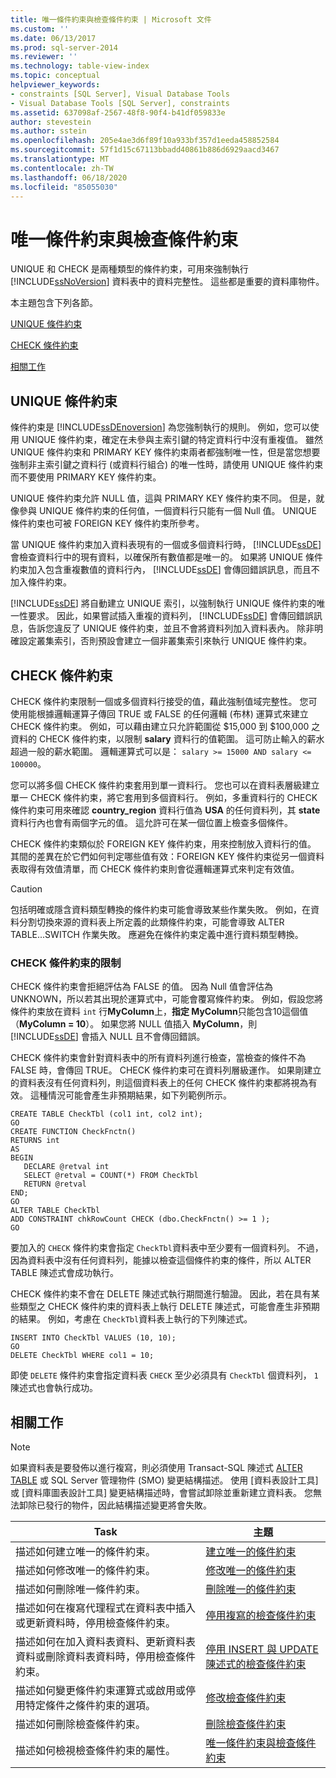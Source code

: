 ```yaml
---
title: 唯一條件約束與檢查條件約束 | Microsoft 文件
ms.custom: ''
ms.date: 06/13/2017
ms.prod: sql-server-2014
ms.reviewer: ''
ms.technology: table-view-index
ms.topic: conceptual
helpviewer_keywords:
- constraints [SQL Server], Visual Database Tools
- Visual Database Tools [SQL Server], constraints
ms.assetid: 637098af-2567-48f8-90f4-b41df059833e
author: stevestein
ms.author: sstein
ms.openlocfilehash: 205e4ae3d6f89f10a933bf357d1eeda458852584
ms.sourcegitcommit: 57f1d15c67113bbadd40861b886d6929aacd3467
ms.translationtype: MT
ms.contentlocale: zh-TW
ms.lasthandoff: 06/18/2020
ms.locfileid: "85055030"
---
```

# <a name="unique-constraints-and-check-constraints"></a>唯一條件約束與檢查條件約束
  UNIQUE 和 CHECK 是兩種類型的條件約束，可用來強制執行 [!INCLUDE[ssNoVersion](../../includes/ssnoversion-md.md)] 資料表中的資料完整性。 這些都是重要的資料庫物件。  
  
 本主題包含下列各節。  
  
 [UNIQUE 條件約束](#Unique)  
  
 [CHECK 條件約束](#Check)  
  
 [相關工作](#Tasks)  
  
##  <a name="unique-constraints"></a><a name="Unique"></a> UNIQUE 條件約束  
 條件約束是 [!INCLUDE[ssDEnoversion](../../includes/ssdenoversion-md.md)] 為您強制執行的規則。 例如，您可以使用 UNIQUE 條件約束，確定在未參與主索引鍵的特定資料行中沒有重複值。 雖然 UNIQUE 條件約束和 PRIMARY KEY 條件約束兩者都強制唯一性，但是當您想要強制非主索引鍵之資料行 (或資料行組合) 的唯一性時，請使用 UNIQUE 條件約束而不要使用 PRIMARY KEY 條件約束。  
  
 UNIQUE 條件約束允許 NULL 值，這與 PRIMARY KEY 條件約束不同。 但是，就像參與 UNIQUE 條件約束的任何值，一個資料行只能有一個 Null 值。 UNIQUE 條件約束也可被 FOREIGN KEY 條件約束所參考。  
  
 當 UNIQUE 條件約束加入資料表現有的一個或多個資料行時， [!INCLUDE[ssDE](../../includes/ssde-md.md)] 會檢查資料行中的現有資料，以確保所有數值都是唯一的。 如果將 UNIQUE 條件約束加入包含重複數值的資料行內， [!INCLUDE[ssDE](../../includes/ssde-md.md)] 會傳回錯誤訊息，而且不加入條件約束。  
  
 [!INCLUDE[ssDE](../../includes/ssde-md.md)] 將自動建立 UNIQUE 索引，以強制執行 UNIQUE 條件約束的唯一性要求。 因此，如果嘗試插入重複的資料列， [!INCLUDE[ssDE](../../includes/ssde-md.md)] 會傳回錯誤訊息，告訴您違反了 UNIQUE 條件約束，並且不會將資料列加入資料表內。 除非明確設定叢集索引，否則預設會建立一個非叢集索引來執行 UNIQUE 條件約束。  
  
##  <a name="check-constraints"></a><a name="Check"></a> CHECK 條件約束  
 CHECK 條件約束限制一個或多個資料行接受的值，藉此強制值域完整性。 您可使用能根據邏輯運算子傳回 TRUE 或 FALSE 的任何邏輯 (布林) 運算式來建立 CHECK 條件約束。 例如，可以藉由建立只允許範圍從 $15,000 到 $100,000 之資料的 CHECK 條件約束，以限制 **salary** 資料行的值範圍。 這可防止輸入的薪水超過一般的薪水範圍。 邏輯運算式可以是： `salary >= 15000 AND salary <= 100000`。  
  
 您可以將多個 CHECK 條件約束套用到單一資料行。 您也可以在資料表層級建立單一 CHECK 條件約束，將它套用到多個資料行。 例如，多重資料行的 CHECK 條件約束可用來確認 **country_region** 資料行值為 **USA** 的任何資料列，其 **state** 資料行內也會有兩個字元的值。 這允許可在某一個位置上檢查多個條件。  
  
 CHECK 條件約束類似於 FOREIGN KEY 條件約束，用來控制放入資料行的值。 其間的差異在於它們如何判定哪些值有效：FOREIGN KEY 條件約束從另一個資料表取得有效值清單，而 CHECK 條件約束則會從邏輯運算式來判定有效值。  
  
> [!CAUTION]  
>  包括明確或隱含資料類型轉換的條件約束可能會導致某些作業失敗。 例如，在資料分割切換來源的資料表上所定義的此類條件約束，可能會導致 ALTER TABLE...SWITCH 作業失敗。 應避免在條件約束定義中進行資料類型轉換。  
  
### <a name="limitations-of-check-constraints"></a>CHECK 條件約束的限制  
 CHECK 條件約束會拒絕評估為 FALSE 的值。 因為 Null 值會評估為 UNKNOWN，所以若其出現於運算式中，可能會覆寫條件約束。 例如，假設您將條件約束放在資料 `int` 行**MyColumn**上，**指定 MyColumn**只能包含10這個值（**MyColumn = 10**）。 如果您將 NULL 值插入 **MyColumn**，則 [!INCLUDE[ssDE](../../includes/ssde-md.md)] 會插入 NULL 且不會傳回錯誤。  
  
 CHECK 條件約束會針對資料表中的所有資料列進行檢查，當檢查的條件不為 FALSE 時，會傳回 TRUE。 CHECK 條件約束可在資料列層級運作。 如果剛建立的資料表沒有任何資料列，則這個資料表上的任何 CHECK 條件約束都將視為有效。 這種情況可能會產生非預期結果，如下列範例所示。  
  
```  
CREATE TABLE CheckTbl (col1 int, col2 int);  
GO  
CREATE FUNCTION CheckFnctn()  
RETURNS int  
AS   
BEGIN  
   DECLARE @retval int  
   SELECT @retval = COUNT(*) FROM CheckTbl  
   RETURN @retval  
END;  
GO  
ALTER TABLE CheckTbl  
ADD CONSTRAINT chkRowCount CHECK (dbo.CheckFnctn() >= 1 );  
GO  
```  
  
 要加入的 `CHECK` 條件約束會指定 `CheckTbl`資料表中至少要有一個資料列。 不過，因為資料表中沒有任何資料列，能據以檢查這個條件約束的條件，所以 ALTER TABLE 陳述式會成功執行。  
  
 CHECK 條件約束不會在 DELETE 陳述式執行期間進行驗證。 因此，若在具有某些類型之 CHECK 條件約束的資料表上執行 DELETE 陳述式，可能會產生非預期的結果。 例如，考慮在 `CheckTbl`資料表上執行的下列陳述式。  
  
```  
INSERT INTO CheckTbl VALUES (10, 10);  
GO  
DELETE CheckTbl WHERE col1 = 10;  
```  
  
 即使 `DELETE` 條件約束會指定資料表 `CHECK` 至少必須具有 `CheckTbl` 個資料列， `1` 陳述式也會執行成功。  
  
##  <a name="related-tasks"></a><a name="Tasks"></a> 相關工作  
  
> [!NOTE]  
>  如果資料表是要發佈以進行複寫，則必須使用 Transact-SQL 陳述式 [ALTER TABLE](/sql/t-sql/statements/alter-table-transact-sql) 或 SQL Server 管理物件 (SMO) 變更結構描述。 使用 [資料表設計工具] 或 [資料庫圖表設計工具] 變更結構描述時，會嘗試卸除並重新建立資料表。 您無法卸除已發行的物件，因此結構描述變更將會失敗。  
  
|Task|主題|  
|----------|-----------|  
|描述如何建立唯一的條件約束。|[建立唯一的條件約束](../tables/create-unique-constraints.md)|  
|描述如何修改唯一的條件約束。|[修改唯一的條件約束](../tables/modify-unique-constraints.md)|  
|描述如何刪除唯一條件約束。|[刪除唯一的條件約束](../tables/delete-unique-constraints.md)|  
|描述如何在複寫代理程式在資料表中插入或更新資料時，停用檢查條件約束。|[停用複寫的檢查條件約束](../tables/disable-check-constraints-for-replication.md)|  
|描述如何在加入資料表資料、更新資料表資料或刪除資料表資料時，停用檢查條件約束。|[停用 INSERT 與 UPDATE 陳述式的檢查條件約束](../tables/disable-check-constraints-with-insert-and-update-statements.md)|  
|描述如何變更條件約束運算式或啟用或停用特定條件之條件約束的選項。|[修改檢查條件約束](../tables/modify-check-constraints.md)|  
|描述如何刪除檢查條件約束。|[刪除檢查條件約束](../tables/delete-check-constraints.md)|  
|描述如何檢視檢查條件約束的屬性。|[唯一條件約束與檢查條件約束](../tables/unique-constraints-and-check-constraints.md)|  
  
  
